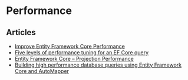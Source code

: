 # Performance

## Articles
- [Improve Entity Framework Core Performance](https://khalidabuhakmeh.com/improve-entity-framework-core-performance)
- [Five levels of performance tuning for an EF Core query](https://www.thereformedprogrammer.net/five-levels-of-performance-tuning-for-an-ef-core-query/)
- [Entity Framework Core – Projection Performance](https://eliottrobson.me/entity-framework-core-projection-performance/)
- [Building high performance database queries using Entity Framework Core and AutoMapper](https://www.thereformedprogrammer.net/building-efficient-database-queries-using-entity-framework-core-and-automapper/)